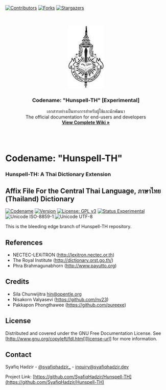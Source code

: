 <!-- PROJECT SHIELDS -->
<!--
*** I'm using markdown "reference style" links for readability.
*** Reference links are enclosed in brackets [ ] instead of parentheses ( ).
*** See the bottom of this document for the declaration of the reference variables
*** for contributors-url, forks-url, etc. This is an optional, concise syntax you may use.
*** https://www.markdownguide.org/basic-syntax/#reference-style-links
-->

[![Contributors][contributors-shield]][contributors-url]
[![Forks][forks-shield]][forks-url]
[![Stargazers][stars-shield]][stars-url]

<!-- PROJECT LOGO -->
<br />
<p align="center">
  <a href="https://github.com/Hunspell-TH/Hunspell-TH">
    <img src="https://github.com/Hunspell-TH/Hunspell-TH/blob/experimental/assets/royinthai.jpg"
         alt="Inspired by Royal Society of Thailand"
         title="Inspired by Royal Society of Thailand"
         height="200" />
  </a>
  <h3 align="center">Codename: "Hunspell-TH" [Experimental]</h3>
  <p align="center">
    เอกสารอย่างเป็นทางการสำหรับผู้ใช้และนักพัฒนา<br />
    The official documentation for end-users and developers
    <br />
    <a href="https://hunspell-th.syafiqhadzir.dev/"><strong>View Complete Wiki »</strong></a>
    <br />
  </p>
</p>

<br /><br />

# Codename: "Hunspell-TH"

### Hunspell-TH: A Thai Dictionary Extension

## Affix File For the Central Thai Language, ภาษาไทย (Thailand) Dictionary

[![Codename](https://img.shields.io/badge/Codename-Hunspell--TH-black.svg?longCache=true)](https://academic.syafiqhadzir.com/en-MY/research/) [![Version](https://img.shields.io/badge/Version-0.1e-yellowgreen.svg?longCache=true)](https://github.com/SyafiqHadzir/hunspell-th/tree/master/Release) [![License: GPL v3](https://img.shields.io/badge/License-GPL%20v3-blue.svg?longCache=true)](https://www.gnu.org/licenses/gpl-3.0) [![Status Experimental](https://img.shields.io/badge/Status-Experimental-black.svg?longCache=true)](https://github.com/SyafiqHadzir/hunspell-th/releases) ![Unicode ISO-8859-1](https://img.shields.io/badge/Unicode-UTF--8-green.svg?longCache=true) ![Unicode UTF-8](https://img.shields.io/badge/Wordlist-39792%20words-green.svg?longCache=true)

This is the bleeding edge branch of Hunspell-TH repository.

<!-- References -->

## References

- NECTEC-LEXiTRON (http://lexitron.nectec.or.th)
- The Royal Institute (http://dictionary.orst.go.th/)
- Phra Brahmagunabhorn (http://www.payutto.org)

<!-- CREDITS -->

## Credits

- Sila Chunwijitra <hin@opentle.org>
- Nisakorn Valyasevi (https://github.com/nv23)
- Pakkapon Phongthawee (https://github.com/pureexe)

<!-- LICENSE -->

## License

Distributed and covered under the GNU Free Documentation License. See [http://www.gnu.org/copyleft/fdl.html][license-url] for more information.

<!-- CONTACT -->

## Contact

Syafiq Hadzir - [@syafiqhadzir\_](https://twitter.com/syafiqhadzir_) - inquiry@syafiqhadzir.dev

Project Link: [https://github.com/SyafiqHadzir/Hunspell-TH](https://github.com/SyafiqHadzir/Hunspell-TH)

<!-- MARKDOWN LINKS & IMAGES -->
<!-- https://www.markdownguide.org/basic-syntax/#reference-style-links -->

[contributors-shield]: https://img.shields.io/github/contributors/SyafiqHadzir/Hunspell-TH.svg?style=flat-square
[contributors-url]: https://github.com/SyafiqHadzir/Hunspell-TH/graphs/contributors
[forks-shield]: https://img.shields.io/github/forks/SyafiqHadzir/Hunspell-TH.svg?style=flat-square
[forks-url]: https://github.com/SyafiqHadzir/Hunspell-TH/network/members
[stars-shield]: https://img.shields.io/github/stars/SyafiqHadzir/Hunspell-TH.svg?style=flat-square
[stars-url]: https://github.com/SyafiqHadzir/Hunspell-TH/stargazers
[license-url]: http://www.gnu.org/copyleft/fdl.html

